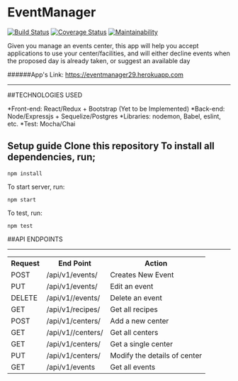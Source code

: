 # EventManager
[![Build Status](https://travis-ci.org/nzediegwu1/EventManager.svg?branch=develop)](https://travis-ci.org/nzediegwu1/EventManager) [![Coverage Status](https://coveralls.io/repos/github/nzediegwu1/EventManager/badge.svg)](https://coveralls.io/github/nzediegwu1/EventManager) [![Maintainability](https://api.codeclimate.com/v1/badges/8413c3ad5cdf27f79e38/maintainability)](https://codeclimate.com/github/nzediegwu1/EventManager/maintainability)

Given you manage an events center, this app will help you accept applications to use your center/facilities, and will either decline events when the proposed day is already taken, or suggest an available day

######App's Link: https://eventmanager29.herokuapp.com 
<hr>
##TECHNOLOGIES USED

  *Front-end: React/Redux + Bootstrap (Yet to be Implemented)
  *Back-end: Node/Expressjs + Sequelize/Postgres
  *Libraries: nodemon, Babel, eslint, etc.
  *Test: Mocha/Chai


## Setup guide Clone this repository  To install all dependencies, run;



``` npm install  ```



To start server, run:



``` npm start  ```



To test, run:



``` npm test  ```

##API ENDPOINTS
<hr>
<table>
  <tr>
      <th>Request</th>
      <th>End Point</th>
      <th>Action</th>
  </tr>
  <tr>
      <td>POST</td>
      <td>/api/v1/events/</td>
      <td>Creates New Event</td>
  </tr>  
  <tr>
      <td>PUT</td>
      <td>/api/v1/events/<eventId> </td>
      <td>Edit an event</td>
  </tr>
  
  <tr>
      <td>DELETE</td>
      <td>/api/v1//events/<eventId></td>
      <td>Delete an event</td>
  </tr>
  
  <tr>
      <td>GET</td>
      <td>/api/v1/recipes/</td>
      <td>Get all recipes</td>
  </tr>
   <tr>
      <td>POST</td>
      <td>/api/v1/centers/</td>
      <td>Add a new center</td>
  </tr>
  <tr>
      <td>GET</td>
      <td>/api/v1//centers/</td>
      <td>Get all centers</td>
  </tr>
  <tr>
      <td>GET</td>
      <td>/api/v1/centers/<centerId></td>
      <td>Get a single center</td>
  </tr>
   <tr>
      <td>PUT</td>
      <td>/api/v1/centers/<centerId></td>
      <td>Modify the details of center</td>
  </tr>
   <tr>
      <td>GET</td>
      <td>/api/v1/events</td>
      <td>Get all events</td>
  </tr>
</table>

